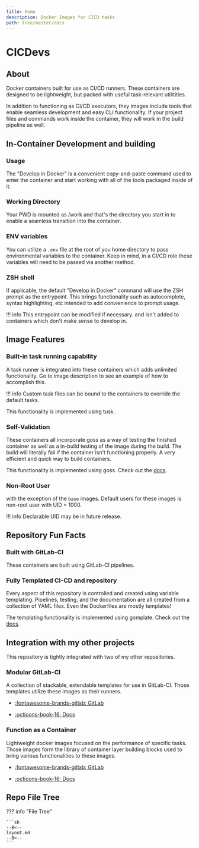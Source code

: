 ```yaml
---
title: Home
description: Docker Images for CICD tasks
path: tree/master/docs
---
```


# CICDevs

## About

Docker containers built for use as CI/CD runners. These containers are designed to be lightweight, but packed with useful task-relevant utilitities.

In addition to functioning as CI/CD executors, they images include tools that enable seamless development and easy CLI functionality. If your project files and commands work inside the container, they will work in the build pipeline as well.

## In-Container Development and building

### Usage

The "Develop in Docker" is a convenient copy-and-paste command used to enter the container and start working with all of the tools packaged inside of it.

### Working Directory

Your PWD is mounted as /work and that's the directory you start in to enable a seamless transition into the container.

### ENV variables

You can utilize a `.env` file at the root of you home directory to pass environmental variables to the container. Keep in mind, in a CI/CD role these variables will need to be passed via another method.

### ZSH shell

If applicable, the default "Develop in Docker" command will use the ZSH prompt as the entrypoint. This brings functionality such as autocomplete, syntax highlighting, etc intended to add convienience to prompt usage.

!!! info
This entrypoint can be modified if necessary. and isn't added to containers which don't make sense to develop in.

## Image Features

### Built-in task running capability

A task runner is integrated into these containers which adds unlimited functionality. Go to image description to see an example of how to accomplish this.

!!! info
Custom task files can be bound to the containers to override the default tasks.

This functionality is implemented using tusk.

### Self-Validation

These containers all incorporate goss as a way of testing the finished container as well as a in-build testing of the image during the build. The build will literally fail if the container isn't functioning properly. A very efficient and quick way to build containers.

This functionality is implemented using goss. Check out the [docs](https://github.com/aelsabbahy/goss/blob/master/docs/manual.md).

### Non-Root User

with the exception of the `base` images. Default users for these images is non-root user with UID = 1000.

!!! info
Declarable UID may be in future release.

## Repository Fun Facts

### Built with GitLab-CI

These containers are built using GitLab-CI pipelines.

### Fully Templated CI-CD and repository

Every aspect of this repository is controlled and created using variable templating. Pipelines, testing, and the documentation are all created from a collection of YAML files. Even the Dockerfiles are mostly templates!

The templating functionality is implemented using gomplate. Check out the [docs](https://docs.gomplate.ca).

## Integration with my other projects

This repository is tightly integrated with two of my other repositories.

### Modular GitLab-CI

A collection of stackable, extendable templates for use in GitLab-CI. Those templates utilize these images as their runners.

- [:fontawesome-brands-gitlab: GitLab](https://gitlab.com/donaldrich/modular-gitlab-ci)

- [:octicons-book-16: Docs](https://donaldrich.gitlab.io/modular-gitlab-ci)

### Function as a Container

Lightweight docker images focused on the performance of specific tasks. Those images form the library of container layer building blocks used to bring various functionalities to these images.

- [:fontawesome-brands-gitlab: GitLab](https://gitlab.com/donaldrich/function-as-a-container)

- [:octicons-book-16: Docs](https://donaldrich.gitlab.io/function-as-a-container)

## Repo File Tree

??? info "File Tree"

    ```sh
    --8<--
    layout.md
    --8<--
    ```
